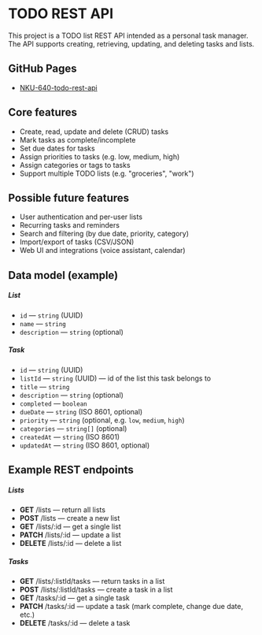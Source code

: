 # TODO REST API

This project is a TODO list REST API intended as a personal task manager. The API supports creating, retrieving, updating, and deleting tasks and lists.

## GitHub Pages

- [NKU-640-todo-rest-api](http://todo.snavleen.com/)

## Core features

- Create, read, update and delete (CRUD) tasks
- Mark tasks as complete/incomplete
- Set due dates for tasks
- Assign priorities to tasks (e.g. low, medium, high)
- Assign categories or tags to tasks
- Support multiple TODO lists (e.g. "groceries", "work")

## Possible future features

- User authentication and per-user lists
- Recurring tasks and reminders
- Search and filtering (by due date, priority, category)
- Import/export of tasks (CSV/JSON)
- Web UI and integrations (voice assistant, calendar)

## Data model (example)

##### List

- `id` — `string` (UUID)
- `name` — `string`
- `description` — `string` (optional)

##### Task

- `id` — `string` (UUID)
- `listId` — `string` (UUID) — id of the list this task belongs to
- `title` — `string`
- `description` — `string` (optional)
- `completed` — `boolean`
- `dueDate` — `string` (ISO 8601, optional)
- `priority` — `string` (optional, e.g. `low`, `medium`, `high`)
- `categories` — `string[]` (optional)
- `createdAt` — `string` (ISO 8601)
- `updatedAt` — `string` (ISO 8601, optional)

## Example REST endpoints

##### Lists

- **GET** /lists — return all lists
- **POST** /lists — create a new list
- **GET** /lists/:id — get a single list
- **PATCH** /lists/:id — update a list
- **DELETE** /lists/:id — delete a list

##### Tasks

- **GET** /lists/:listId/tasks — return tasks in a list
- **POST** /lists/:listId/tasks — create a task in a list
- **GET** /tasks/:id — get a single task
- **PATCH** /tasks/:id — update a task (mark complete, change due date, etc.)
- **DELETE** /tasks/:id — delete a task
